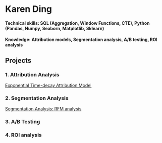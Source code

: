 # Karen Ding

#### Technical skills: SQL (Aggregation, Window Functions, CTE), Python (Pandas, Numpy, Seaborn, Matplotlib, Sklearn)
#### Knowledge: Attribution models, Segmentation analysis, A/B testing, ROI analysis

## Projects
### 1. Attribution Analysis
[Exponential Time-decay Attribution Model](Exponential_Time_Decay_Attribution_Model.md)

### 2. Segmentation Analysis
[Segmentation Analysis: RFM analysis](Segmentation_analysis_RFM)

### 3. A/B Testing


### 4. ROI analysis

